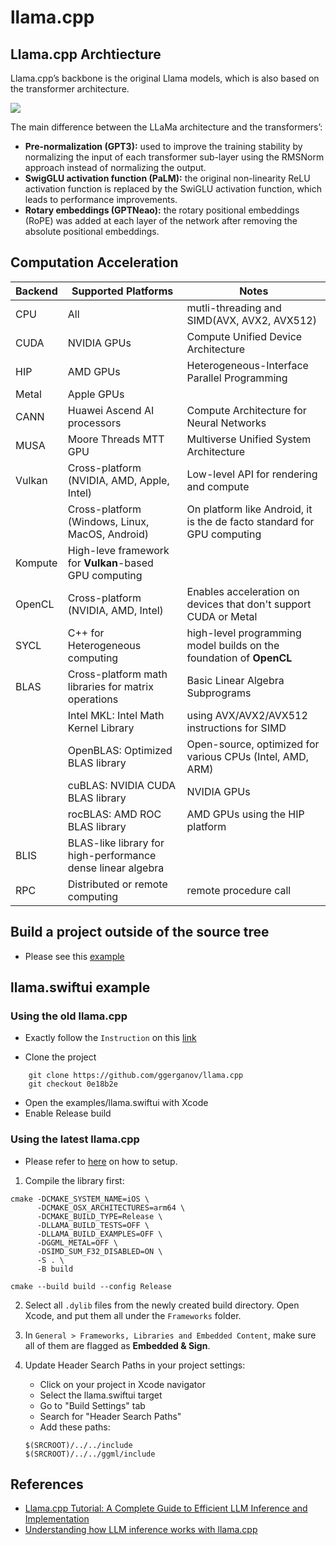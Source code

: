 # llama.cpp

## Llama.cpp Archtiecture

Llama.cpp’s backbone is the original Llama models, which is also based on the transformer architecture.

<img src="llama_architecture.avif">

The main difference between the LLaMa architecture and the transformers’:

- <b>Pre-normalization (GPT3):</b> used to improve the training stability by normalizing the input of each transformer sub-layer using the RMSNorm approach instead of normalizing the output.
- <b>SwigGLU activation function (PaLM):</b> the original non-linearity ReLU activation function is replaced by the SwiGLU activation function, which leads to performance improvements.
- <b>Rotary embeddings (GPTNeao):</b> the rotary positional embeddings (RoPE) was added at each layer of the network after removing the absolute positional embeddings.

## Computation Acceleration

|Backend|Supported Platforms|Notes|
|---|---|---|
|CPU|All|mutli-threading and SIMD(AVX, AVX2, AVX512)|
|CUDA|NVIDIA GPUs|Compute Unified Device Architecture|
|HIP|AMD GPUs|Heterogeneous-Interface Parallel Programming|
|Metal|Apple GPUs|
|CANN|Huawei Ascend AI processors|Compute Architecture for Neural Networks|
|MUSA|Moore Threads MTT GPU|Multiverse Unified System Architecture|
|Vulkan|Cross-platform (NVIDIA, AMD, Apple, Intel) |Low-level API for rendering and compute|
| |Cross-platform (Windows, Linux, MacOS, Android) |On platform like Android, it is the de facto standard for GPU computing|
|Kompute|High-leve framework for <b>Vulkan</b>-based GPU computing|
|OpenCL|Cross-platform (NVIDIA, AMD, Intel) |Enables acceleration on devices that don't support CUDA or Metal|
|SYCL|C++ for Heterogeneous computing|high-level programming model builds on the foundation of <b>OpenCL</b>|
|BLAS|Cross-platform math libraries for matrix operations|Basic Linear Algebra Subprograms|
| | Intel MKL: Intel Math Kernel Library| using AVX/AVX2/AVX512 instructions for SIMD|
| | OpenBLAS: Optimized BLAS library| Open-source, optimized for various CPUs (Intel, AMD, ARM)|
| | cuBLAS: NVIDIA CUDA BLAS library| NVIDIA GPUs|
| | rocBLAS: AMD ROC BLAS library| AMD GPUs using the HIP platform|
|BLIS|BLAS-like library for high-performance dense linear algebra|
|RPC|Distributed or remote computing|remote procedure call|

## Build a project outside of the source tree
- Please see this [example](https://github.com/ggerganov/llama.cpp/tree/master/examples/simple-cmake-pkg) 

## llama.swiftui example

### Using the old llama.cpp

- Exactly follow the `Instruction` on this [link](https://github.com/ggerganov/llama.cpp/discussions/4508)

- Clone the project
```
    git clone https://github.com/ggerganov/llama.cpp
    git checkout 0e18b2e
```
- Open the examples/llama.swiftui with Xcode
- Enable Release build

### Using the latest llama.cpp

- Please refer to [here](https://github.com/ggerganov/llama.cpp/issues/11578) on how to setup.

1. Compile the library first:

```
cmake -DCMAKE_SYSTEM_NAME=iOS \
      -DCMAKE_OSX_ARCHITECTURES=arm64 \
      -DCMAKE_BUILD_TYPE=Release \
      -DLLAMA_BUILD_TESTS=OFF \
      -DLLAMA_BUILD_EXAMPLES=OFF \
      -DGGML_METAL=OFF \
      -DSIMD_SUM_F32_DISABLED=ON \
      -S . \
      -B build

cmake --build build --config Release 
```

2. Select all `.dylib` files from the newly created build directory. Open Xcode, and put them all under the `Frameworks` folder.

3. In `General > Frameworks, Libraries and Embedded Content`, make sure all of them are flagged as <b>Embedded & Sign</b>.

4. Update Header Search Paths in your project settings:
    - Click on your project in Xcode navigator
    - Select the llama.swiftui target
    - Go to "Build Settings" tab
    - Search for "Header Search Paths"
    - Add these paths:
    ```
    $(SRCROOT)/../../include
    $(SRCROOT)/../../ggml/include
    ```

## References
- [Llama.cpp Tutorial: A Complete Guide to Efficient LLM Inference and Implementation](https://www.datacamp.com/tutorial/llama-cpp-tutorial)
- [Understanding how LLM inference works with llama.cpp](https://www.omrimallis.com/posts/understanding-how-llm-inference-works-with-llama-cpp/)